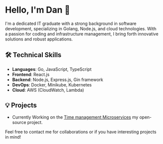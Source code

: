 # Hello, I'm Dan 👋

I'm a dedicated IT graduate with a strong background in software development, specializing in Golang, Node.js, and cloud technologies. With a passion for coding and infrastructure management, I bring forth innovative solutions and robust applications.

## 🛠️ Technical Skills
- **Languages**: Go, JavaScript, TypeScript
- **Frontend**: React.js
- **Backend**: Node.js, Express.js, Gin framework
- **DevOps**: Docker, Minikube, Kubernetes
- **Cloud**: AWS (CloudWatch, Lambda)

## 💡 Projects
- Currently Working on the [Time management Microservices](https://github.com/maestrom4/time-management-microservices) my open-source project.


Feel free to contact me for collaborations or if you have interesting projects in mind!

<!-- Remember to replace [maestrom4] with your actual GitHub username and [maestro.m4@gmail.com] with your contact email -->

<!-- This is a comment: Update this template with your actual data -->


<!--
**maestrom4/maestrom4** is a ✨ _special_ ✨ repository because its `README.md` (this file) appears on your GitHub profile.

Here are some ideas to get you started:

- 🔭 I’m currently working on ...
- 🌱 I’m currently learning ...
- 👯 I’m looking to collaborate on ...
- 🤔 I’m looking for help with ...
- 💬 Ask me about ...
- 📫 How to reach me: ...
- 😄 Pronouns: ...
- ⚡ Fun fact: ...
-->

